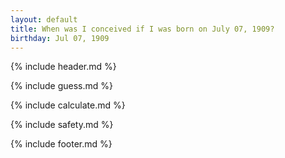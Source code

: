 ```yaml
---
layout: default
title: When was I conceived if I was born on July 07, 1909?
birthday: Jul 07, 1909
---
```


{% include header.md %}

{% include guess.md %}

{% include calculate.md %}

{% include safety.md %}

{% include footer.md %}




